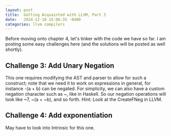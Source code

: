 ```yaml
---
layout: post
title:  Getting Acquainted with LLVM, Part 3
date:   2024-12-10 15:06:35 -0400
categories: llvm compilers
---
```


Before moving onto chapter 4, let's tinker with the code we have so far. I am posting some easy challenges here (and the solutions will be posted as well shortly).

## Challenge 3: Add Unary Negation

This one requires modifying the AST and parser to allow for such a construct; note that we need it to work on expressions in general, for instance -(a + b) can be negated. For simplicity, we can also have a custom negation character such as ~, like in Haskell. So our negation operations will look like ~7, ~(a + ~b), and so forth. Hint: Look at the CreateFNeg in LLVM. 

## Challenge 4: Add exponentiation

May have to look into Intrinsic for this one. 